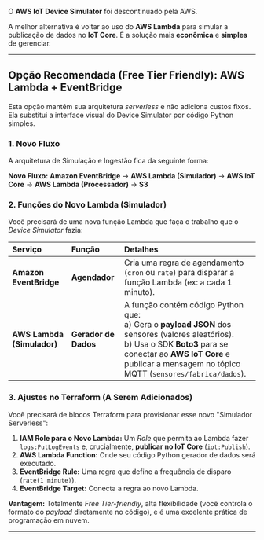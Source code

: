 O **AWS IoT Device Simulator** foi descontinuado pela AWS.  

A melhor alternativa é voltar ao uso do **AWS Lambda** para simular a publicação de dados no **IoT Core**. É a solução mais **econômica** e **simples** de gerenciar.

-----

## Opção Recomendada (Free Tier Friendly): AWS Lambda + EventBridge

Esta opção mantém sua arquitetura *serverless* e não adiciona custos fixos. Ela substitui a interface visual do Device Simulator por código Python simples.

### 1\. Novo Fluxo

A arquitetura de Simulação e Ingestão fica da seguinte forma:

**Novo Fluxo:** **Amazon EventBridge** $\rightarrow$ **AWS Lambda (Simulador)** $\rightarrow$ **AWS IoT Core** $\rightarrow$ **AWS Lambda (Processador)** $\rightarrow$ **S3**

### 2\. Funções do Novo Lambda (Simulador)

Você precisará de uma nova função Lambda que faça o trabalho que o *Device Simulator* fazia:

| Serviço | Função | Detalhes |
| :--- | :--- | :--- |
| **Amazon EventBridge** | **Agendador** | Cria uma regra de agendamento (`cron` ou `rate`) para disparar a função Lambda (ex: a cada 1 minuto). |
| **AWS Lambda (Simulador)** | **Gerador de Dados** | A função contém código Python que: <br> a) Gera o **payload JSON** dos sensores (valores aleatórios). <br> b) Usa o SDK **Boto3** para se conectar ao **AWS IoT Core** e publicar a mensagem no tópico MQTT (`sensores/fabrica/dados`). |

### 3\. Ajustes no Terraform (A Serem Adicionados)

Você precisará de blocos Terraform para provisionar esse novo "Simulador Serverless":

1.  **IAM Role para o Novo Lambda:** Um *Role* que permita ao Lambda fazer `logs:PutLogEvents` e, crucialmente, **publicar no IoT Core** (`iot:Publish`).
2.  **AWS Lambda Function:** Onde seu código Python gerador de dados será executado.
3.  **EventBridge Rule:** Uma regra que define a frequência de disparo (`rate(1 minute)`).
4.  **EventBridge Target:** Conecta a regra ao novo Lambda.

**Vantagem:** Totalmente *Free Tier-friendly*, alta flexibilidade (você controla o formato do *payload* diretamente no código), e é uma excelente prática de programação em nuvem.

-----